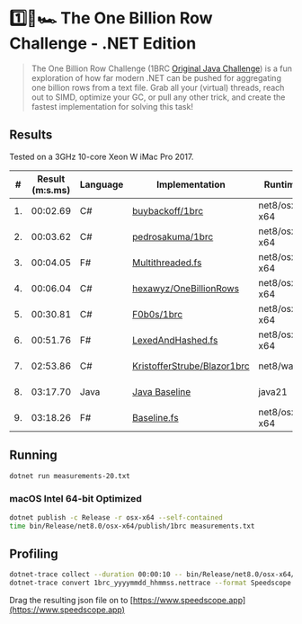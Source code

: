 # 1️⃣🐝🏎️ The One Billion Row Challenge - .NET Edition

> The One Billion Row Challenge (1BRC [Original Java Challenge](https://github.com/gunnarmorling/1brc)) is a fun exploration of how far modern .NET can be pushed for aggregating one billion rows from a text file.
> Grab all your (virtual) threads, reach out to SIMD, optimize your GC, or pull any other trick, and create the fastest implementation for solving this task!

## Results

Tested on a 3GHz 10-core Xeon W iMac Pro 2017.

| # | Result (m:s.ms) | Language | Implementation                                                                                                            | Runtime      | Submitter     |
|---|-----------------|----------|---------------------------------------------------------------------------------------------------------------------------|--------------|---------------|
| 1.| 00:02.69        | C#       | [buybackoff/1brc](https://github.com/buybackoff/1brc)                                                                     | net8/osx-x64 | [Victor Baybekov](https://github.com/buybackoff)|
| 2.| 00:03.62        | C#       | [pedrosakuma/1brc](https://github.com/pedrosakuma/1brc)                                                                   | net8/osx-x64 | [Pedro Travi](https://github.com/pedrosakuma)|
| 3.| 00:04.05        | F#       | [Multithreaded.fs](https://github.com/praeclarum/1brc/blob/main/Multithreaded.fs)                                         | net8/osx-x64 | [Frank Krueger](https://github.com/praeclarum)|
| 4.| 00:06.04        | C#       | [hexawyz/OneBillionRows](https://github.com/hexawyz/OneBillionRows)                                                       | net8/osx-x64 | [Fabien Barbier](https://github.com/hexawyz)|
| 5.| 00:30.81        | C#       | [F0b0s/1brc](https://github.com/F0b0s/1brc)                                                                               | net8/osx-x64 | [Sergey Popov](https://github.com/F0b0s)|
| 6.| 00:51.76        | F#       | [LexedAndHashed.fs](https://github.com/praeclarum/1brc/blob/main/LexedAndHashed.fs)                                       | net8/osx-x64 | [Frank Krueger](https://github.com/praeclarum)|
| 7.| 02:53.86        | C#       | [KristofferStrube/Blazor1brc](https://github.com/KristofferStrube/Blazor1brc)                                             | net8/wasm    | [Kristoffer Strube](https://github.com/KristofferStrube)|
| 8.| 03:17.70        | Java     | [Java Baseline](https://github.com/gunnarmorling/onebrc/blob/main/src/main/java/dev/morling/onebrc/CalculateAverage.java) | java21       | [Gunnar Morling](https://github.com/gunnarmorling)|
| 9.| 03:18.26        | F#       | [Baseline.fs](https://github.com/praeclarum/1brc/blob/main/Baseline.fs)                                                   | net8/osx-x64 | [Frank Krueger](https://github.com/praeclarum)|

## Running

```bash
dotnet run measurements-20.txt
```

### macOS Intel 64-bit Optimized

```bash
dotnet publish -c Release -r osx-x64 --self-contained
time bin/Release/net8.0/osx-x64/publish/1brc measurements.txt
```

## Profiling

```bash
dotnet-trace collect --duration 00:00:10 -- bin/Release/net8.0/osx-x64/publish/1brc measurements.txt
dotnet-trace convert 1brc_yyyymmdd_hhmmss.nettrace --format Speedscope
```

Drag the resulting json file on to [https://www.speedscope.app](https://www.speedscope.app)
